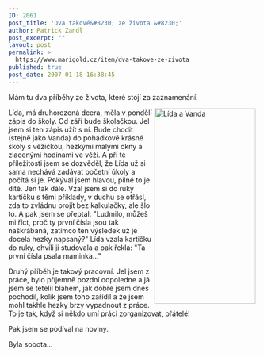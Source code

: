 ```yaml
---
ID: 2061
post_title: 'Dva takové&#8230; ze života &#8230;'
author: Patrick Zandl
post_excerpt: ""
layout: post
permalink: >
  https://www.marigold.cz/item/dva-takove-ze-zivota
published: true
post_date: 2007-01-18 16:38:45
---
```

<texy>Mám tu dva příběhy ze života, které stojí za zaznamenání. 

<img src="http://www.marigold.cz/wp-content/holky2007.png" hspace="5" width="204" height="394" alt="Lída a Vanda" title="Lída a Vanda" align="right" />Lída, má druhorozená dcera, měla v pondělí zápis do školy. Od září bude školačkou. Jel jsem si ten zápis užít s ní. Bude chodit (stejně jako Vanda) do pohádkově krásné školy s věžičkou, hezkými malými okny a zlacenými hodinami ve věži. A při té příležitosti jsem se dozvěděl, že Lída už si sama nechává zadávat početní úkoly a počítá si je. Pokýval jsem hlavou, pilné to je dítě. Jen tak dále. Vzal jsem si do ruky kartičku s těmi příklady, v duchu se otřásl, zda to zvládnu projít bez kalkulačky, ale šlo to. A pak jsem se přeptal: "Ludmilo, můžeš mi říct, proč ty první čísla jsou tak naškrábaná, zatímco ten výsledek už je docela hezky napsaný?" Lída vzala kartičku do ruky, chvíli ji studovala a pak řekla: "Ta první čísla psala maminka..."

Druhý příběh je takový pracovní. Jel jsem z práce, bylo příjemně pozdní odpoledne a já jsem se tetelil blahem, jak dobře jsem dnes pochodil, kolik jsem toho zařídil a že jsem mohl takhle hezky brzy vypadnout z práce. To je tak, když si někdo umí práci zorganizovat, přátelé! 

Pak jsem se podíval na noviny. 

Byla sobota...